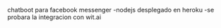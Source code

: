 chatboot para facebook messenger
-nodejs desplegado en heroku
-se probara la integracion con wit.ai
